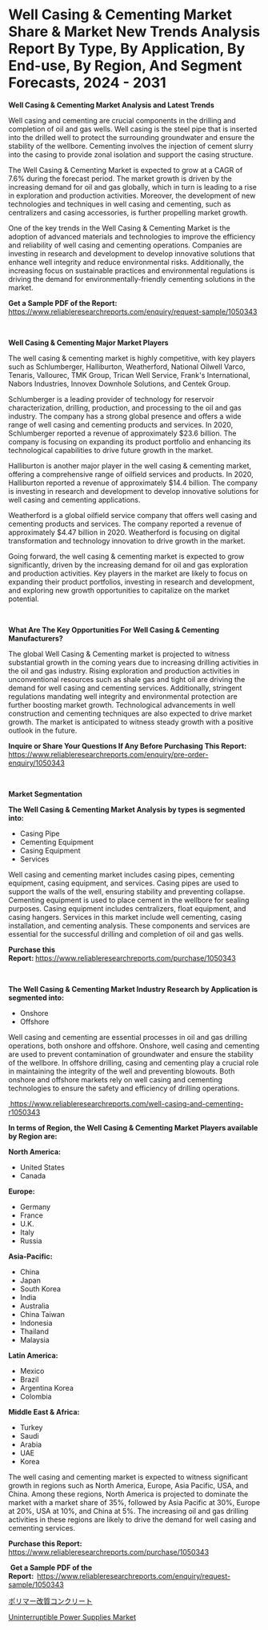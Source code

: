 <p><h1>Well Casing & Cementing Market Share & Market New Trends Analysis Report By Type, By Application, By End-use, By Region, And Segment Forecasts, 2024 - 2031</h1></p><p><strong>Well Casing & Cementing Market Analysis and Latest Trends</strong></p>
<p><p>Well casing and cementing are crucial components in the drilling and completion of oil and gas wells. Well casing is the steel pipe that is inserted into the drilled well to protect the surrounding groundwater and ensure the stability of the wellbore. Cementing involves the injection of cement slurry into the casing to provide zonal isolation and support the casing structure.</p><p>The Well Casing & Cementing Market is expected to grow at a CAGR of 7.6% during the forecast period. The market growth is driven by the increasing demand for oil and gas globally, which in turn is leading to a rise in exploration and production activities. Moreover, the development of new technologies and techniques in well casing and cementing, such as centralizers and casing accessories, is further propelling market growth.</p><p>One of the key trends in the Well Casing & Cementing Market is the adoption of advanced materials and technologies to improve the efficiency and reliability of well casing and cementing operations. Companies are investing in research and development to develop innovative solutions that enhance well integrity and reduce environmental risks. Additionally, the increasing focus on sustainable practices and environmental regulations is driving the demand for environmentally-friendly cementing solutions in the market.</p></p>
<p><strong>Get a Sample PDF of the Report:&nbsp;</strong> <a href="https://www.reliableresearchreports.com/enquiry/request-sample/1050343">https://www.reliableresearchreports.com/enquiry/request-sample/1050343</a></p>
<p>&nbsp;</p>
<p><strong>Well Casing & Cementing Major Market Players</strong></p>
<p><p>The well casing & cementing market is highly competitive, with key players such as Schlumberger, Halliburton, Weatherford, National Oilwell Varco, Tenaris, Vallourec, TMK Group, Trican Well Service, Frank's International, Nabors Industries, Innovex Downhole Solutions, and Centek Group.</p><p>Schlumberger is a leading provider of technology for reservoir characterization, drilling, production, and processing to the oil and gas industry. The company has a strong global presence and offers a wide range of well casing and cementing products and services. In 2020, Schlumberger reported a revenue of approximately $23.6 billion. The company is focusing on expanding its product portfolio and enhancing its technological capabilities to drive future growth in the market.</p><p>Halliburton is another major player in the well casing & cementing market, offering a comprehensive range of oilfield services and products. In 2020, Halliburton reported a revenue of approximately $14.4 billion. The company is investing in research and development to develop innovative solutions for well casing and cementing applications.</p><p>Weatherford is a global oilfield service company that offers well casing and cementing products and services. The company reported a revenue of approximately $4.47 billion in 2020. Weatherford is focusing on digital transformation and technology innovation to drive growth in the market.</p><p>Going forward, the well casing & cementing market is expected to grow significantly, driven by the increasing demand for oil and gas exploration and production activities. Key players in the market are likely to focus on expanding their product portfolios, investing in research and development, and exploring new growth opportunities to capitalize on the market potential.</p></p>
<p>&nbsp;</p>
<p><strong>What Are The Key Opportunities For Well Casing & Cementing Manufacturers?</strong></p>
<p><p>The global Well Casing & Cementing market is projected to witness substantial growth in the coming years due to increasing drilling activities in the oil and gas industry. Rising exploration and production activities in unconventional resources such as shale gas and tight oil are driving the demand for well casing and cementing services. Additionally, stringent regulations mandating well integrity and environmental protection are further boosting market growth. Technological advancements in well construction and cementing techniques are also expected to drive market growth. The market is anticipated to witness steady growth with a positive outlook in the future.</p></p>
<p><strong>Inquire or Share Your Questions If Any Before Purchasing This Report:</strong> <a href="https://www.reliableresearchreports.com/enquiry/pre-order-enquiry/1050343">https://www.reliableresearchreports.com/enquiry/pre-order-enquiry/1050343</a></p>
<p>&nbsp;</p>
<p><strong>Market Segmentation</strong></p>
<p><strong>The Well Casing & Cementing Market Analysis by types is segmented into:</strong></p>
<p><ul><li>Casing Pipe</li><li>Cementing Equipment</li><li>Casing Equipment</li><li>Services</li></ul></p>
<p><p>Well casing and cementing market includes casing pipes, cementing equipment, casing equipment, and services. Casing pipes are used to support the walls of the well, ensuring stability and preventing collapse. Cementing equipment is used to place cement in the wellbore for sealing purposes. Casing equipment includes centralizers, float equipment, and casing hangers. Services in this market include well cementing, casing installation, and cementing analysis. These components and services are essential for the successful drilling and completion of oil and gas wells.</p></p>
<p><strong>Purchase this Report:&nbsp;</strong><a href="https://www.reliableresearchreports.com/purchase/1050343">https://www.reliableresearchreports.com/purchase/1050343</a></p>
<p>&nbsp;</p>
<p><strong>The Well Casing & Cementing Market Industry Research by Application is segmented into:</strong></p>
<p><ul><li>Onshore</li><li>Offshore</li></ul></p>
<p><p>Well casing and cementing are essential processes in oil and gas drilling operations, both onshore and offshore. Onshore, well casing and cementing are used to prevent contamination of groundwater and ensure the stability of the wellbore. In offshore drilling, casing and cementing play a crucial role in maintaining the integrity of the well and preventing blowouts. Both onshore and offshore markets rely on well casing and cementing technologies to ensure the safety and efficiency of drilling operations.</p></p>
<p><a href="https://www.reliableresearchreports.com/well-casing-and-cementing-r1050343">&nbsp;https://www.reliableresearchreports.com/well-casing-and-cementing-r1050343</a></p>
<p><strong>In terms of Region, the Well Casing & Cementing Market Players available by Region are:</strong></p>
<p>
    <p> <strong> North America: </strong>
        <ul>
            <li>United States</li>
            <li>Canada</li>
        </ul>
        </p> 
    <p> <strong> Europe: </strong>
        <ul>
            <li>Germany</li>
            <li>France</li>
            <li>U.K.</li>
            <li>Italy</li>
            <li>Russia</li>
        </ul>
        </p> 
    <p> <strong> Asia-Pacific: </strong>
        <ul>
            <li>China</li>
            <li>Japan</li>
            <li>South Korea</li>
            <li>India</li>
            <li>Australia</li>
            <li>China Taiwan</li>
            <li>Indonesia</li>
            <li>Thailand</li>
            <li>Malaysia</li>
        </ul>
        </p> 
    <p> <strong> Latin America: </strong>
        <ul>
            <li>Mexico</li>
            <li>Brazil</li>
            <li>Argentina Korea</li>
            <li>Colombia</li>
        </ul>
        </p> 
    <p> <strong> Middle East & Africa: </strong>
        <ul>
            <li>Turkey</li>
            <li>Saudi</li>
            <li>Arabia</li>
            <li>UAE</li>
            <li>Korea</li>
        </ul>
    </p>
    </p>
<p><p>The well casing and cementing market is expected to witness significant growth in regions such as North America, Europe, Asia Pacific, USA, and China. Among these regions, North America is projected to dominate the market with a market share of 35%, followed by Asia Pacific at 30%, Europe at 20%, USA at 10%, and China at 5%. The increasing oil and gas drilling activities in these regions are likely to drive the demand for well casing and cementing services.</p></p>
<p><strong>Purchase this Report: </strong><a href="https://www.reliableresearchreports.com/purchase/1050343">https://www.reliableresearchreports.com/purchase/1050343</a></p>
<p>&nbsp;<strong>Get a Sample PDF of the Report:&nbsp;&nbsp;</strong><a href="https://www.reliableresearchreports.com/enquiry/request-sample/1050343">https://www.reliableresearchreports.com/enquiry/request-sample/1050343</a></p>
<p><strong></strong></p>
<p><p><a href="https://github.com/JanickJohns/Market-Research-Report-List-2/blob/main/356915035897.md">ポリマー改質コンクリート</a></p><p><a href="https://github.com/jodemen/Market-Research-Report-List-4/blob/main/uninterruptible-power-supplies-market.md">Uninterruptible Power Supplies Market</a></p></p>